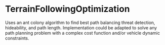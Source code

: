 # TerrainFollowingOptimization
Uses an ant colony algorithm to find best path balancing threat detection, hideability, and path length.  Implementation could be adapted to solve any path planning problem with a complex cost function and/or vehicle dynamic constraints.
